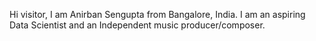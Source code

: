 Hi visitor, I am Anirban Sengupta from Bangalore, India. I am an aspiring Data Scientist and an Independent music producer/composer.

<!---
anirbansg25/anirbansg25 is a ✨ special ✨ repository because its `README.md` (this file) appears on your GitHub profile.
You can click the Preview link to take a look at your changes.
--->
